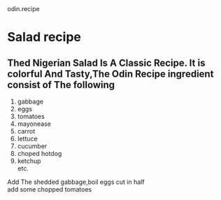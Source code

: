 <!DOCTYPE html>
<html>
<Body>
<body>odin.recipe</body>
<h1>Salad recipe</h1>
<h2>Thed Nigerian Salad Is A Classic Recipe. It is colorful And Tasty,The Odin Recipe ingredient consist of The following</h1>
   <ol>
     <li>gabbage</oli>
     <li>eggs</oli>
     <li>tomatoes</li>
     <li>mayonease</li>
     <li>carrot</li>
     <li>lettuce</li>
     <li>cucumber</li>
     <li>choped hotdog</li>
     <li>ketchup</li>etc.
     </ol>
     <p>Add The shedded gabbage,boil eggs cut in half <br>add some chopped tomatoes</br> </p>
</Body>
</html>
